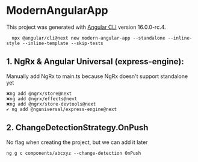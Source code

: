 # ModernAngularApp
This project was generated with [Angular CLI](https://github.com/angular/angular-cli) version 16.0.0-rc.4.

	  npx @angular/cli@next new modern-angular-app --standalone --inline-style --inline-template --skip-tests
    
## 1. NgRx & Angular Universal (express-engine): 
Manually add NgRx to main.ts because NgRx doesn't support standalone yet

    ❌ng add @ngrx/store@next
    ❌ng add @ngrx/effects@next
    ❌ng add @ngrx/store-devtools@next 
    ✔ ng add @nguniversal/express-engine@next

## 2. ChangeDetectionStrategy.OnPush
No flag when creating the project, but we can add it later

    ng g c components/abcxyz --change-detection OnPush
